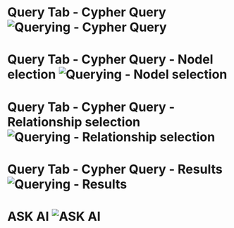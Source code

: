 Query Tab - Cypher Query
![Querying - Cypher Query](https://github.com/user-attachments/assets/d48a41db-3497-4ca5-93f0-aedb6578281a)
===========================================
Query Tab - Cypher Query - Nodel election
![Querying - Nodel selection](https://github.com/user-attachments/assets/ef36bbc3-732d-4a34-97c8-7561d45ba398)
===========================================
Query Tab - Cypher Query - Relationship selection
![Querying - Relationship selection](https://github.com/user-attachments/assets/a6546378-ffcd-450d-a4bf-97cebcab27f9)
===========================================
Query Tab - Cypher Query - Results
![Querying - Results](https://github.com/user-attachments/assets/d3695c7a-150b-4fc9-9e96-881702dcc18b)
===========================================
ASK AI
![ASK AI](https://github.com/user-attachments/assets/5fbd4033-46a2-4f9d-aaf4-32f7759a9ccc)
============================================
